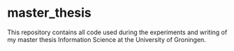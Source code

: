 # master_thesis
This repository contains all code used during the experiments and writing of my master thesis Information Science at the University of Groningen.

